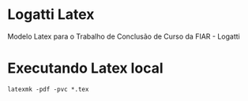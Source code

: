 # Logatti Latex
Modelo Latex para o Trabalho de Conclusão de Curso da FIAR - Logatti


# Executando Latex local
`latexmk -pdf -pvc *.tex`